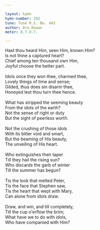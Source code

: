 ```yaml
---

layout: hymn
hymn-number: 292
tune: Tune R.S. No. 445
author: Ora Rowan
meter: 8.7.8.7.

---
```

Hast thou heard Him, seen Him, known Him?<br>Is not thine a captured heart?<br>Chief among ten thousand own Him,<br>Joyful choose the better part.<br><br>Idols once they won thee, charmed thee,<br>Lovely things of time and sense;<br>Gilded, thus does sin disarm thee,<br>Honeyed lest thou turn thee hence.<br><br>What has stripped the seeming beauty<br>From the idols of the earth?<br>Not the sense of right or duty<br>But the sight of peerless worth.<br><br>Not the crushing of those idols<br>With its bitter void and smart,<br>But the beaming of His beauty,<br>The unveiling of His heart.<br><br>Who extinguishes their taper<br>Till they hail the rising sun?<br>Who discards the garb of winter<br>Till the summer has begun?<br><br>Tis the look that melted Peter,<br>Tis the face that Stephen saw,<br>Tis the heart that wept with Mary,<br>Can alone from idols draw.<br><br>Draw, and win, and till completely,<br>Till the cup o'erflow the brim;<br>What have we to do with idols,<br>Who have companied with Him?<br><br><br>
